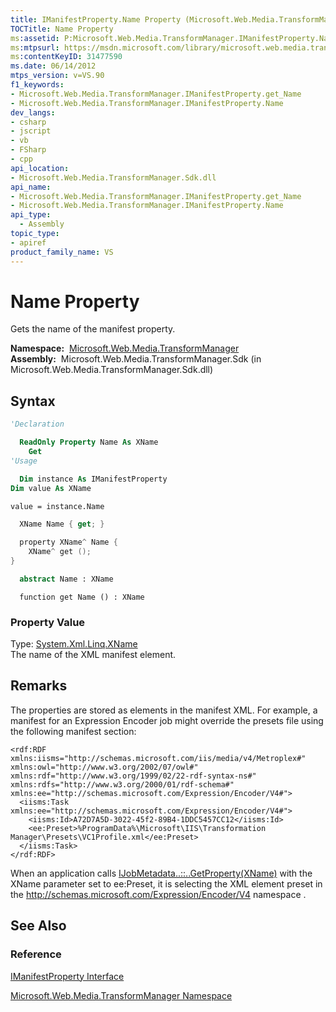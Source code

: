 ```yaml
---
title: IManifestProperty.Name Property (Microsoft.Web.Media.TransformManager)
TOCTitle: Name Property
ms:assetid: P:Microsoft.Web.Media.TransformManager.IManifestProperty.Name
ms:mtpsurl: https://msdn.microsoft.com/library/microsoft.web.media.transformmanager.imanifestproperty.name(v=VS.90)
ms:contentKeyID: 31477590
ms.date: 06/14/2012
mtps_version: v=VS.90
f1_keywords:
- Microsoft.Web.Media.TransformManager.IManifestProperty.get_Name
- Microsoft.Web.Media.TransformManager.IManifestProperty.Name
dev_langs:
- csharp
- jscript
- vb
- FSharp
- cpp
api_location:
- Microsoft.Web.Media.TransformManager.Sdk.dll
api_name:
- Microsoft.Web.Media.TransformManager.IManifestProperty.get_Name
- Microsoft.Web.Media.TransformManager.IManifestProperty.Name
api_type:
  - Assembly
topic_type:
- apiref
product_family_name: VS
---
```


# Name Property

Gets the name of the manifest property.

**Namespace:**  [Microsoft.Web.Media.TransformManager](microsoft-web-media-transformmanager-namespace.md)  
**Assembly:**  Microsoft.Web.Media.TransformManager.Sdk (in Microsoft.Web.Media.TransformManager.Sdk.dll)

## Syntax

```vb
'Declaration

  ReadOnly Property Name As XName
    Get
'Usage

  Dim instance As IManifestProperty
Dim value As XName

value = instance.Name
```

```csharp
  XName Name { get; }
```

```cpp
  property XName^ Name {
    XName^ get ();
}
```

``` fsharp
  abstract Name : XName
```

```jscript
  function get Name () : XName
```

### Property Value

Type: [System.Xml.Linq.XName](https://msdn.microsoft.com/library/bb347810)  
The name of the XML manifest element.  

## Remarks

The properties are stored as elements in the manifest XML. For example, a manifest for an Expression Encoder job might override the presets file using the following manifest section:

    <rdf:RDF xmlns:iisms="http://schemas.microsoft.com/iis/media/v4/Metroplex#" xmlns:owl="http://www.w3.org/2002/07/owl#" xmlns:rdf="http://www.w3.org/1999/02/22-rdf-syntax-ns#" xmlns:rdfs="http://www.w3.org/2000/01/rdf-schema#" xmlns:ee="http://schemas.microsoft.com/Expression/Encoder/V4#">
      <iisms:Task xmlns:ee="http://schemas.microsoft.com/Expression/Encoder/V4#">
        <iisms:Id>A72D7A5D-3022-45f2-89B4-1DDC5457CC12</iisms:Id>
        <ee:Preset>%ProgramData%\Microsoft\IIS\Transformation Manager\Presets\VC1Profile.xml</ee:Preset>
      </iisms:Task>
    </rdf:RDF>

When an application calls [IJobMetadata..::..GetProperty(XName)](ijobmetadata-getproperty-method-microsoft-web-media-transformmanager.md) with the XName parameter set to ee:Preset, it is selecting the XML element preset in the http://schemas.microsoft.com/Expression/Encoder/V4 namespace .

## See Also

### Reference

[IManifestProperty Interface](imanifestproperty-interface-microsoft-web-media-transformmanager.md)

[Microsoft.Web.Media.TransformManager Namespace](microsoft-web-media-transformmanager-namespace.md)

